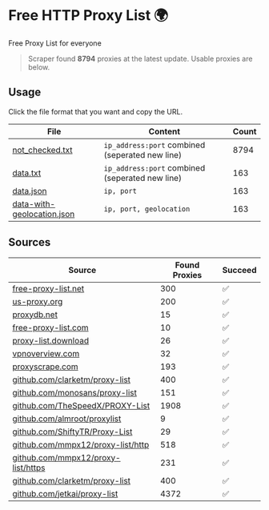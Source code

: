 
# Free HTTP Proxy List 🌍

Free Proxy List for everyone

> Scraper found **8794** proxies at the latest update. Usable proxies are below.

## Usage

Click the file format that you want and copy the URL.


|File|Content|Count|
|----|-------|-----|
|[not_checked.txt](https://raw.githubusercontent.com/yemixzy/proxy-list/main/proxy-list/not_checked.txt)|`ip_address:port` combined (seperated new line)|8794|
|[data.txt](https://raw.githubusercontent.com/yemixzy/proxy-list/main/proxy-list/data.txt)|`ip_address:port` combined (seperated new line)|163|
|[data.json](https://raw.githubusercontent.com/yemixzy/proxy-list/main/proxy-list/data.json)|`ip, port`|163|
|[data-with-geolocation.json](https://raw.githubusercontent.com/yemixzy/proxy-list/main/proxy-list/data-with-geolocation.json)|`ip, port, geolocation`|163|

## Sources

|Source|Found Proxies|Succeed|
|------|-------------|-------|
|[free-proxy-list.net](https://free-proxy-list.net)|300|✅|
|[us-proxy.org](https://www.us-proxy.org)|200|✅|
|[proxydb.net](http://proxydb.net)|15|✅|
|[free-proxy-list.com](https://free-proxy-list.com/?page=&port=&type%5B%5D=http&type%5B%5D=https&up_time=0&search=Search)|10|✅|
|[proxy-list.download](https://www.proxy-list.download/HTTP)|26|✅|
|[vpnoverview.com](https://vpnoverview.com/privacy/anonymous-browsing/free-proxy-servers)|32|✅|
|[proxyscrape.com](https://api.proxyscrape.com/v2/?request=displayproxies&protocol=http&timeout=10000&country=all&ssl=all&anonymity=all)|193|✅|
|[github.com/clarketm/proxy-list](https://raw.githubusercontent.com/clarketm/proxy-list/master/proxy-list-raw.txt)|400|✅|
|[github.com/monosans/proxy-list](https://raw.githubusercontent.com/monosans/proxy-list/main/proxies/http.txt)|151|✅|
|[github.com/TheSpeedX/PROXY-List](https://raw.githubusercontent.com/TheSpeedX/PROXY-List/master/http.txt)|1908|✅|
|[github.com/almroot/proxylist](https://raw.githubusercontent.com/almroot/proxylist/master/list.txt)|9|✅|
|[github.com/ShiftyTR/Proxy-List](https://raw.githubusercontent.com/ShiftyTR/Proxy-List/master/http.txt)|29|✅|
|[github.com/mmpx12/proxy-list/http](https://raw.githubusercontent.com/mmpx12/proxy-list/master/http.txt)|518|✅|
|[github.com/mmpx12/proxy-list/https](https://raw.githubusercontent.com/mmpx12/proxy-list/master/https.txt)|231|✅|
|[github.com/clarketm/proxy-list](https://raw.githubusercontent.com/clarketm/proxy-list/master/proxy-list-raw.txt)|400|✅|
|[github.com/jetkai/proxy-list](https://raw.githubusercontent.com/jetkai/proxy-list/main/online-proxies/txt/proxies.txt)|4372|✅|


